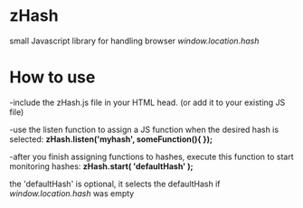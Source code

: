 zHash
=====

small Javascript library for handling browser _window.location.hash_



How to use
==========

-include the zHash.js file in your HTML head. (or add it to your existing JS file)

-use the listen function to assign a JS function when the desired hash is selected: __zHash.listen('myhash', someFunction(){ });__

-after you finish assigning functions to hashes, execute this function to start monitoring hashes: __zHash.start( 'defaultHash' );__
  
  the 'defaultHash' is optional, it selects the defaultHash if _window.location.hash_ was empty
